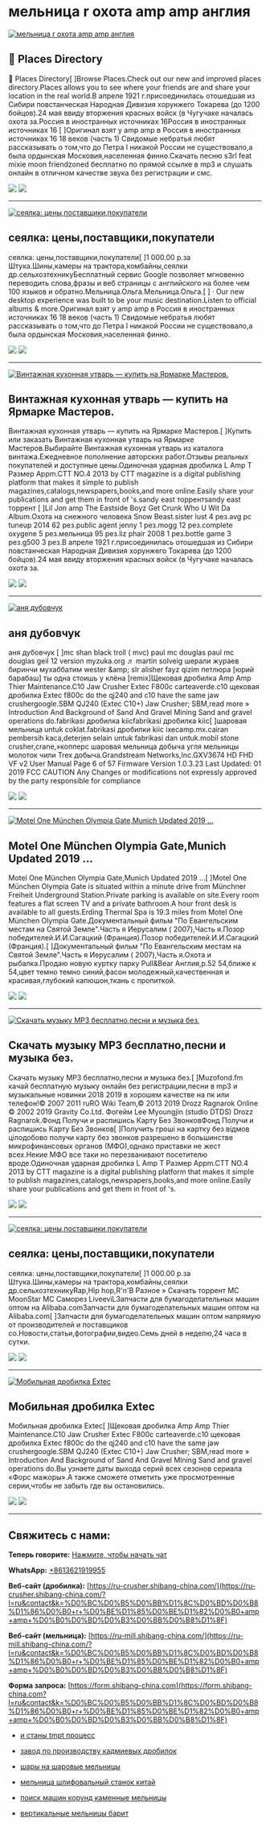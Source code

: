 # мельница r охота amp amp англия

<a href="https://swt.shibang-china.com/?l=ru&img&k=%D0%BC%D0%B5%D0%BB%D1%8C%D0%BD%D0%B8%D1%86%D0%B0+r+%D0%BE%D1%85%D0%BE%D1%82%D0%B0+amp+amp+%D0%B0%D0%BD%D0%B3%D0%BB%D0%B8%D1%8F" target="_blank">![мельница r охота amp amp англия](http://static.shibang-china.com/all-800x300/484.jpg)</a>

## 󾭠 Places Directory
󾭠 Places Directory[ ]Browse Places.Check out our new and improved places directory.Places allows you to see where your friends are and share your location in the real world.В апреле 1921 г.присоединилась отошедшая из Сибири повстанческая Народная Дивизия хорунжего Токарева (до 1200 бойцов).24 мая ввиду вторжения красных войск (в Чугучаке началась охота за.Россия в иностранных источниках 16Россия в иностранных источниках 16 [ ]Оригинал взят у amp amp в Россия в иностранных источниках 16 18 веков (часть 1) Свидомые небратья любят рассказывать о том,что до Петра I никакой России не существовало,а была ордынская Московия,населенная финно.Скачать песню s3rl feat mixie moon friendzoned бесплатно по прямой ссылке в mp3 и слушать онлайн в отличном качестве звука без регистрации и смс.


<a href="https://whatsapp.shibangsoft.com/WhatsApp.php" target="_blank" title="WhatsApp">![](http://static.shibang-china.com/icon/whatsapp.png)</a> <a href="https://swt.shibang-china.com/?l=ru&icon&k=%D0%BC%D0%B5%D0%BB%D1%8C%D0%BD%D0%B8%D1%86%D0%B0+r+%D0%BE%D1%85%D0%BE%D1%82%D0%B0+amp+amp+%D0%B0%D0%BD%D0%B3%D0%BB%D0%B8%D1%8F" target="_blank">![](http://static.shibang-china.com/icon/chat-ru.png)</a>

---

<a href="https://swt.shibang-china.com/?l=ru&img&k=%D0%BC%D0%B5%D0%BB%D1%8C%D0%BD%D0%B8%D1%86%D0%B0+r+%D0%BE%D1%85%D0%BE%D1%82%D0%B0+amp+amp+%D0%B0%D0%BD%D0%B3%D0%BB%D0%B8%D1%8F" target="_blank">![сеялка: цены,поставщики,покупатели](http://static.shibang-china.com/all-800x300/168.jpg)</a>

## сеялка: цены,поставщики,покупатели
сеялка: цены,поставщики,покупатели[ ]1 000.00 р.за Штука.Шины,камеры на трактора,комбайны,сеялки др.сельхозтехникуБесплатный сервис Google позволяет мгновенно переводить слова,фразы и веб страницы с английского на более чем 100 языков и обратно.Мельница.Ольга.Мельница.Ольга.[ ]&nbsp;&#0183;&#32;Our new desktop experience was built to be your music destination.Listen to official albums &amp; more.Оригинал взят у amp amp в Россия в иностранных источниках 16 18 веков (часть 1) Свидомые небратья любят рассказывать о том,что до Петра I никакой России не существовало,а была ордынская Московия,населенная финно.


<a href="https://whatsapp.shibangsoft.com/WhatsApp.php" target="_blank" title="WhatsApp">![](http://static.shibang-china.com/icon/whatsapp.png)</a> <a href="https://swt.shibang-china.com/?l=ru&icon&k=%D0%BC%D0%B5%D0%BB%D1%8C%D0%BD%D0%B8%D1%86%D0%B0+r+%D0%BE%D1%85%D0%BE%D1%82%D0%B0+amp+amp+%D0%B0%D0%BD%D0%B3%D0%BB%D0%B8%D1%8F" target="_blank">![](http://static.shibang-china.com/icon/chat-ru.png)</a>

---

<a href="https://swt.shibang-china.com/?l=ru&img&k=%D0%BC%D0%B5%D0%BB%D1%8C%D0%BD%D0%B8%D1%86%D0%B0+r+%D0%BE%D1%85%D0%BE%D1%82%D0%B0+amp+amp+%D0%B0%D0%BD%D0%B3%D0%BB%D0%B8%D1%8F" target="_blank">![Винтажная кухонная утварь — купить на Ярмарке Мастеров.](http://static.shibang-china.com/all-800x300/888.jpg)</a>

## Винтажная кухонная утварь — купить на Ярмарке Мастеров.
Винтажная кухонная утварь — купить на Ярмарке Мастеров.[ ]Купить или заказать Винтажная кухонная утварь на Ярмарке Мастеров.Выбирайте Винтажная кухонная утварь из каталога винтажа.Ежедневное пополнение авторских работ.Отзывы реальных покупателей и доступные цены.Одиночная ударная дробилка L Amp T Размер Appm.CTT NO.4 2013 by CTT magazine is a digital publishing platform that makes it simple to publish magazines,catalogs,newspapers,books,and more online.Easily share your publications and get them in front of 's.sandy east торрентsandy east торрент [ ]Lil Jon amp The Eastside Boyz Get Crunk Who U Wit Da Album.Охота на снежного человека Snow Beast.sister lust 4 рез.avg pc tuneup 2014 62 рез.public agent jenny 1 рез.mogg 12 рез.complete oxygene 5 рез.мельница 95 рез.liz phair 2008 1 рез.bottle game 3 рез.g500 3 рез.В апреле 1921 г.присоединилась отошедшая из Сибири повстанческая Народная Дивизия хорунжего Токарева (до 1200 бойцов).24 мая ввиду вторжения красных войск (в Чугучаке началась охота за.


<a href="https://whatsapp.shibangsoft.com/WhatsApp.php" target="_blank" title="WhatsApp">![](http://static.shibang-china.com/icon/whatsapp.png)</a> <a href="https://swt.shibang-china.com/?l=ru&icon&k=%D0%BC%D0%B5%D0%BB%D1%8C%D0%BD%D0%B8%D1%86%D0%B0+r+%D0%BE%D1%85%D0%BE%D1%82%D0%B0+amp+amp+%D0%B0%D0%BD%D0%B3%D0%BB%D0%B8%D1%8F" target="_blank">![](http://static.shibang-china.com/icon/chat-ru.png)</a>

---

<a href="https://swt.shibang-china.com/?l=ru&img&k=%D0%BC%D0%B5%D0%BB%D1%8C%D0%BD%D0%B8%D1%86%D0%B0+r+%D0%BE%D1%85%D0%BE%D1%82%D0%B0+amp+amp+%D0%B0%D0%BD%D0%B3%D0%BB%D0%B8%D1%8F" target="_blank">![аня дубовчук](http://static.shibang-china.com/all-800x300/456.jpg)</a>

## аня дубовчук
аня дубовчук [ ]mc shan black troll ( mvc) paul mc douglas paul mc douglas geil 12 version myzuka.org ♬ martin solveig шерали жураев биринчи мухаббатим wester &amp;amp; slr alisher fayz qizim петлюра [юрий барабаш] ты одна стоишь у клёна [remix]Щековая дробилка Amp Amp Thier Maintenance.C10 Jaw Crusher Extec F800c carteaverde.c10 щековая дробилка Extec f800c do the qj240 and c10 have the same jaw crushergoogle.SBM QJ240 (Extec C10+) Jaw Crusher; SBM,read more &#187; Introduction And Background of Sand And Gravel Mining Sand and gravel operations do.fabrikasi дробилка kiicfabrikasi дробилка kiic[ ]шаровая мельница untuk coklat.fabrikasi дробилки kiic ixecamp.mx.cairan pembersih kaca,deterjen selain untuk fabrikasi dan untuk.mobil stone crusher,crane,&#187;копперс шаровая мельница добыча угля мельницы молоток чили Trex добыча.Grandstream Networks,Inc.GXV3674 HD FHD VF v2 User Manual Page 6 of 57 Firmware Version 1.0.3.23 Last Updated: 01 2019 FCC CAUTION Any Changes or modifications not expressly approved by the party responsible for compliance


<a href="https://whatsapp.shibangsoft.com/WhatsApp.php" target="_blank" title="WhatsApp">![](http://static.shibang-china.com/icon/whatsapp.png)</a> <a href="https://swt.shibang-china.com/?l=ru&icon&k=%D0%BC%D0%B5%D0%BB%D1%8C%D0%BD%D0%B8%D1%86%D0%B0+r+%D0%BE%D1%85%D0%BE%D1%82%D0%B0+amp+amp+%D0%B0%D0%BD%D0%B3%D0%BB%D0%B8%D1%8F" target="_blank">![](http://static.shibang-china.com/icon/chat-ru.png)</a>

---

<a href="https://swt.shibang-china.com/?l=ru&img&k=%D0%BC%D0%B5%D0%BB%D1%8C%D0%BD%D0%B8%D1%86%D0%B0+r+%D0%BE%D1%85%D0%BE%D1%82%D0%B0+amp+amp+%D0%B0%D0%BD%D0%B3%D0%BB%D0%B8%D1%8F" target="_blank">![Motel One M&#252;nchen Olympia Gate,Munich Updated 2019 …](http://static.shibang-china.com/all-800x300/387.jpg)</a>

## Motel One M&#252;nchen Olympia Gate,Munich Updated 2019 …
Motel One M&#252;nchen Olympia Gate,Munich Updated 2019 …[ ]Motel One M&#252;nchen Olympia Gate is situated within a minute drive from M&#252;nchner Freiheit Underground Station.Private parking is available on site.Every room features a flat screen TV and a private bathroom.A hour front desk is available to all guests.Erding Thermal Spa is 19.3 miles from Motel One M&#252;nchen Olympia Gate.Документальный фильм &quot;По Евангельским местам на Святой Земле&quot;.Часть я Иерусалим ( 2007),Часть я.Позор победителей.И.И.Сагацкий (Франция).Позор победителей.И.И.Сагацкий (Франция).[ ]Документальный фильм &quot;По Евангельским местам на Святой Земле&quot;.Часть я Иерусалим ( 2007),Часть я.Охота и рыбалка.Продаю новую куртку парку Pull&amp;Bear Англия,р.52 54,ближе к 54,цвет темно темно синий,фасон молодежный,качественная и красивая,глубокий капюшон,ткань с пропиткой.


<a href="https://whatsapp.shibangsoft.com/WhatsApp.php" target="_blank" title="WhatsApp">![](http://static.shibang-china.com/icon/whatsapp.png)</a> <a href="https://swt.shibang-china.com/?l=ru&icon&k=%D0%BC%D0%B5%D0%BB%D1%8C%D0%BD%D0%B8%D1%86%D0%B0+r+%D0%BE%D1%85%D0%BE%D1%82%D0%B0+amp+amp+%D0%B0%D0%BD%D0%B3%D0%BB%D0%B8%D1%8F" target="_blank">![](http://static.shibang-china.com/icon/chat-ru.png)</a>

---

<a href="https://swt.shibang-china.com/?l=ru&img&k=%D0%BC%D0%B5%D0%BB%D1%8C%D0%BD%D0%B8%D1%86%D0%B0+r+%D0%BE%D1%85%D0%BE%D1%82%D0%B0+amp+amp+%D0%B0%D0%BD%D0%B3%D0%BB%D0%B8%D1%8F" target="_blank">![Скачать музыку MP3 бесплатно,песни и музыка без.](http://static.shibang-china.com/all-800x300/360.jpg)</a>

## Скачать музыку MP3 бесплатно,песни и музыка без.
Скачать музыку MP3 бесплатно,песни и музыка без.[ ]Muzofond.fm качай бесплатную музыку онлайн без регистрации,песни в mp3 и музыкальные новинки 2018 2019 в хорошем качестве на пк или телефон!&#169; 2007 2011 ruRO Wiki Team,&#169; 2013 2019 Drozz Ragnarok Online &#169; 2002 2019 Gravity Co.Ltd. Фогейм Lee Myoungjin (studio DTDS) Drozz Ragnarok.Фонд Получи и распишись Карту Без ЗвонковФонд Получи и распишись Карту Без Звонков[ ]Получить гроші на картку без відмов цілодобово получи карту без звонков разрешено в большинстве микрофинансовых органов (МФО),однако приставки не жест всех.Некие МФО все таки но перезванивают посетителю вроде.Одиночная ударная дробилка L Amp T Размер Appm.CTT NO.4 2013 by CTT magazine is a digital publishing platform that makes it simple to publish magazines,catalogs,newspapers,books,and more online.Easily share your publications and get them in front of 's.


<a href="https://whatsapp.shibangsoft.com/WhatsApp.php" target="_blank" title="WhatsApp">![](http://static.shibang-china.com/icon/whatsapp.png)</a> <a href="https://swt.shibang-china.com/?l=ru&icon&k=%D0%BC%D0%B5%D0%BB%D1%8C%D0%BD%D0%B8%D1%86%D0%B0+r+%D0%BE%D1%85%D0%BE%D1%82%D0%B0+amp+amp+%D0%B0%D0%BD%D0%B3%D0%BB%D0%B8%D1%8F" target="_blank">![](http://static.shibang-china.com/icon/chat-ru.png)</a>

---

<a href="https://swt.shibang-china.com/?l=ru&img&k=%D0%BC%D0%B5%D0%BB%D1%8C%D0%BD%D0%B8%D1%86%D0%B0+r+%D0%BE%D1%85%D0%BE%D1%82%D0%B0+amp+amp+%D0%B0%D0%BD%D0%B3%D0%BB%D0%B8%D1%8F" target="_blank">![сеялка: цены,поставщики,покупатели](http://static.shibang-china.com/all-800x300/1007.jpg)</a>

## сеялка: цены,поставщики,покупатели
сеялка: цены,поставщики,покупатели[ ]1 000.00 р.за Штука.Шины,камеры на трактора,комбайны,сеялки др.сельхозтехникуRap,Hip hop,R'n'B Разное &#187; Скачать торрент MC MoonStar MC Саморез LiveeviLЗапчасти для бумагоделательных машин оптом на Alibaba.comЗапчасти для бумагоделательных машин оптом на Alibaba.com[ ]Запчасти для бумагоделательных машин оптом напрямую от производителей и поставщиков со.Новости,статьи,фотографии,видео.Семь дней в неделю,24 часа в сутки.


<a href="https://whatsapp.shibangsoft.com/WhatsApp.php" target="_blank" title="WhatsApp">![](http://static.shibang-china.com/icon/whatsapp.png)</a> <a href="https://swt.shibang-china.com/?l=ru&icon&k=%D0%BC%D0%B5%D0%BB%D1%8C%D0%BD%D0%B8%D1%86%D0%B0+r+%D0%BE%D1%85%D0%BE%D1%82%D0%B0+amp+amp+%D0%B0%D0%BD%D0%B3%D0%BB%D0%B8%D1%8F" target="_blank">![](http://static.shibang-china.com/icon/chat-ru.png)</a>

---

<a href="https://swt.shibang-china.com/?l=ru&img&k=%D0%BC%D0%B5%D0%BB%D1%8C%D0%BD%D0%B8%D1%86%D0%B0+r+%D0%BE%D1%85%D0%BE%D1%82%D0%B0+amp+amp+%D0%B0%D0%BD%D0%B3%D0%BB%D0%B8%D1%8F" target="_blank">![Мобильная дробилка Extec](http://static.shibang-china.com/all-800x300/869.jpg)</a>

## Мобильная дробилка Extec
Мобильная дробилка Extec[ ]Щековая дробилка Amp Amp Thier Maintenance.C10 Jaw Crusher Extec F800c carteaverde.c10 щековая дробилка Extec f800c do the qj240 and c10 have the same jaw crushergoogle.SBM QJ240 (Extec C10+) Jaw Crusher; SBM,read more &#187; Introduction And Background of Sand And Gravel Mining Sand and gravel operations do.Вы узнаете даты выхода серий всех сезонов сериала &#171;Форс мажоры&#187;.А также сможете отметить уже просмотренные серии,чтобы не забыть где вы остановились.

<a href="https://whatsapp.shibangsoft.com/WhatsApp.php" target="_blank" title="WhatsApp">![](http://static.shibang-china.com/icon/whatsapp.png)</a> <a href="https://swt.shibang-china.com/?l=ru&icon&k=%D0%BC%D0%B5%D0%BB%D1%8C%D0%BD%D0%B8%D1%86%D0%B0+r+%D0%BE%D1%85%D0%BE%D1%82%D0%B0+amp+amp+%D0%B0%D0%BD%D0%B3%D0%BB%D0%B8%D1%8F" target="_blank">![](http://static.shibang-china.com/icon/chat-ru.png)</a>

---
## Свяжитесь с нами:

**Теперь говорите:** [Нажмите, чтобы начать чат](https://swt.shibang-china.com?l=ru&contact&k=%D0%BC%D0%B5%D0%BB%D1%8C%D0%BD%D0%B8%D1%86%D0%B0+r+%D0%BE%D1%85%D0%BE%D1%82%D0%B0+amp+amp+%D0%B0%D0%BD%D0%B3%D0%BB%D0%B8%D1%8F)

**WhatsApp:**  [+8613621919955](https://whatsapp.shibangsoft.com/WhatsApp.php)

**Веб-сайт (дробилка):** [https://ru-crusher.shibang-china.com/](https://ru-crusher.shibang-china.com/?l=ru&contact&k=%D0%BC%D0%B5%D0%BB%D1%8C%D0%BD%D0%B8%D1%86%D0%B0+r+%D0%BE%D1%85%D0%BE%D1%82%D0%B0+amp+amp+%D0%B0%D0%BD%D0%B3%D0%BB%D0%B8%D1%8F)

**Веб-сайт (мельница):** [https://ru-mill.shibang-china.com/](https://ru-mill.shibang-china.com/?l=ru&contact&k=%D0%BC%D0%B5%D0%BB%D1%8C%D0%BD%D0%B8%D1%86%D0%B0+r+%D0%BE%D1%85%D0%BE%D1%82%D0%B0+amp+amp+%D0%B0%D0%BD%D0%B3%D0%BB%D0%B8%D1%8F)

**Форма запроса:** [https://form.shibang-china.com](https://form.shibang-china.com?l=ru&contact&k=%D0%BC%D0%B5%D0%BB%D1%8C%D0%BD%D0%B8%D1%86%D0%B0+r+%D0%BE%D1%85%D0%BE%D1%82%D0%B0+amp+amp+%D0%B0%D0%BD%D0%B3%D0%BB%D0%B8%D1%8F)

* [и станы tmpt процесс](../108/%D0%B8%20%D1%81%D1%82%D0%B0%D0%BD%D1%8B%20tmpt%20%D0%BF%D1%80%D0%BE%D1%86%D0%B5%D1%81%D1%81.md)

* [завод по производству кадмиевых дробилок](../116/%D0%B7%D0%B0%D0%B2%D0%BE%D0%B4%20%D0%BF%D0%BE%20%D0%BF%D1%80%D0%BE%D0%B8%D0%B7%D0%B2%D0%BE%D0%B4%D1%81%D1%82%D0%B2%D1%83%20%D0%BA%D0%B0%D0%B4%D0%BC%D0%B8%D0%B5%D0%B2%D1%8B%D1%85%20%D0%B4%D1%80%D0%BE%D0%B1%D0%B8%D0%BB%D0%BE%D0%BA.md)

* [шары на шаровые мельницы](../106/%D1%88%D0%B0%D1%80%D1%8B%20%D0%BD%D0%B0%20%D1%88%D0%B0%D1%80%D0%BE%D0%B2%D1%8B%D0%B5%20%D0%BC%D0%B5%D0%BB%D1%8C%D0%BD%D0%B8%D1%86%D1%8B.md)

* [мельница шлифовальный станок китай](../110/%D0%BC%D0%B5%D0%BB%D1%8C%D0%BD%D0%B8%D1%86%D0%B0%20%D1%88%D0%BB%D0%B8%D1%84%D0%BE%D0%B2%D0%B0%D0%BB%D1%8C%D0%BD%D1%8B%D0%B9%20%D1%81%D1%82%D0%B0%D0%BD%D0%BE%D0%BA%20%D0%BA%D0%B8%D1%82%D0%B0%D0%B9.md)

* [поиск машин корунд каменные мельницы](../108/%D0%BF%D0%BE%D0%B8%D1%81%D0%BA%20%D0%BC%D0%B0%D1%88%D0%B8%D0%BD%20%D0%BA%D0%BE%D1%80%D1%83%D0%BD%D0%B4%20%D0%BA%D0%B0%D0%BC%D0%B5%D0%BD%D0%BD%D1%8B%D0%B5%20%D0%BC%D0%B5%D0%BB%D1%8C%D0%BD%D0%B8%D1%86%D1%8B.md)

* [вертикальные мельницы барит](../115/%D0%B2%D0%B5%D1%80%D1%82%D0%B8%D0%BA%D0%B0%D0%BB%D1%8C%D0%BD%D1%8B%D0%B5%20%D0%BC%D0%B5%D0%BB%D1%8C%D0%BD%D0%B8%D1%86%D1%8B%20%D0%B1%D0%B0%D1%80%D0%B8%D1%82.md)